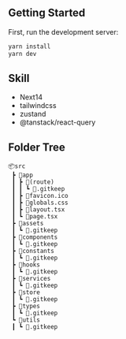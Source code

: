## Getting Started

First, run the development server:

```bash
yarn install
yarn dev

```

## Skill

- Next14
- tailwindcss
- zustand
- @tanstack/react-query

## Folder Tree

```
📦src
 ┣ 📂app
 ┃ ┣ 📂(route)
 ┃ ┃ ┗ 📜.gitkeep
 ┃ ┣ 📜favicon.ico
 ┃ ┣ 📜globals.css
 ┃ ┣ 📜layout.tsx
 ┃ ┗ 📜page.tsx
 ┣ 📂assets
 ┃ ┗ 📜.gitkeep
 ┣ 📂components
 ┃ ┗ 📜.gitkeep
 ┣ 📂constants
 ┃ ┗ 📜.gitkeep
 ┣ 📂hooks
 ┃ ┗ 📜.gitkeep
 ┣ 📂services
 ┃ ┗ 📜.gitkeep
 ┣ 📂store
 ┃ ┗ 📜.gitkeep
 ┣ 📂types
 ┃ ┗ 📜.gitkeep
 ┗ 📂utils
 ┃ ┗ 📜.gitkeep

```
